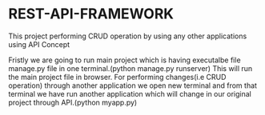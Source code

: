 # REST-API-FRAMEWORK
This project performing CRUD operation by using any other applications using API Concept


Fristly we are going to run main project which is having executalbe file manage.py file in one terminal.(python manage.py runserver)
This will run the main project file in browser.
For performing changes(i.e CRUD operation) through another application we open new terminal and from that terminal we have run another application which will change in
our original project through API.(python myapp.py)


